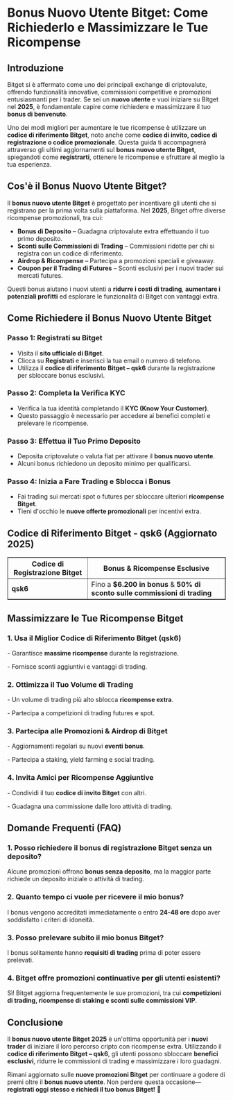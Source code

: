 <h1>Bonus Nuovo Utente Bitget: Come Richiederlo e Massimizzare le Tue Ricompense</h1>
<h2>Introduzione</h2>
<p>Bitget si è affermato come uno dei principali exchange di criptovalute, offrendo funzionalità innovative, commissioni competitive e promozioni entusiasmanti per i trader. Se sei un <strong>nuovo utente</strong> e vuoi iniziare su Bitget nel <strong>2025</strong>, è fondamentale capire come richiedere e massimizzare il tuo <strong>bonus di benvenuto</strong>.</p>
<p>Uno dei modi migliori per aumentare le tue ricompense è utilizzare un <strong>codice di riferimento Bitget</strong>, noto anche come <strong>codice di invito, codice di registrazione o codice promozionale</strong>. Questa guida ti accompagnerà attraverso gli ultimi aggiornamenti sul <strong>bonus nuovo utente Bitget</strong>, spiegandoti come <strong>registrarti</strong>, ottenere le ricompense e sfruttare al meglio la tua esperienza.</p>

<h2>Cos'è il Bonus Nuovo Utente Bitget?</h2>
<p>Il <strong>bonus nuovo utente Bitget</strong> è progettato per incentivare gli utenti che si registrano per la prima volta sulla piattaforma. Nel <strong>2025</strong>, Bitget offre diverse ricompense promozionali, tra cui:</p>
<ul>
    <li><strong>Bonus di Deposito</strong> – Guadagna criptovalute extra effettuando il tuo primo deposito.</li>
    <li><strong>Sconti sulle Commissioni di Trading</strong> – Commissioni ridotte per chi si registra con un codice di riferimento.</li>
    <li><strong>Airdrop & Ricompense</strong> – Partecipa a promozioni speciali e giveaway.</li>
    <li><strong>Coupon per il Trading di Futures</strong> – Sconti esclusivi per i nuovi trader sui mercati futures.</li>
</ul>
<p>Questi bonus aiutano i nuovi utenti a <strong>ridurre i costi di trading</strong>, <strong>aumentare i potenziali profitti</strong> ed esplorare le funzionalità di Bitget con vantaggi extra.</p>

<h2>Come Richiedere il Bonus Nuovo Utente Bitget</h2>
<h3>Passo 1: Registrati su Bitget</h3>
<ul>
    <li>Visita il <strong>sito ufficiale di Bitget</strong>.</li>
    <li>Clicca su <strong>Registrati</strong> e inserisci la tua email o numero di telefono.</li>
    <li>Utilizza il <strong>codice di riferimento Bitget – qsk6</strong> durante la registrazione per sbloccare bonus esclusivi.</li>
</ul>

<h3>Passo 2: Completa la Verifica KYC</h3>
<ul>
    <li>Verifica la tua identità completando il <strong>KYC (Know Your Customer)</strong>.</li>
    <li>Questo passaggio è necessario per accedere ai benefici completi e prelevare le ricompense.</li>
</ul>

<h3>Passo 3: Effettua il Tuo Primo Deposito</h3>
<ul>
    <li>Deposita criptovalute o valuta fiat per attivare il <strong>bonus nuovo utente</strong>.</li>
    <li>Alcuni bonus richiedono un deposito minimo per qualificarsi.</li>
</ul>

<h3>Passo 4: Inizia a Fare Trading e Sblocca i Bonus</h3>
<ul>
    <li>Fai trading sui mercati spot o futures per sbloccare ulteriori <strong>ricompense Bitget</strong>.</li>
    <li>Tieni d'occhio le <strong>nuove offerte promozionali</strong> per incentivi extra.</li>
</ul>

<h2>Codice di Riferimento Bitget - qsk6 (Aggiornato 2025)</h2>
<table border="1">
    <tr>
        <th>Codice di Registrazione Bitget</th>
        <th>Bonus & Ricompense Esclusive</th>
    </tr>
    <tr>
        <td><strong>qsk6</strong></td>
        <td>Fino a <strong>$6.200 in bonus</strong> & <strong>50% di sconto sulle commissioni di trading</strong></td>
    </tr>
</table>

<h2>Massimizzare le Tue Ricompense Bitget</h2>
<h3>1. Usa il Miglior Codice di Riferimento Bitget (qsk6)</h3>
<p>- Garantisce <strong>massime ricompense</strong> durante la registrazione.</p>
<p>- Fornisce sconti aggiuntivi e vantaggi di trading.</p>

<h3>2. Ottimizza il Tuo Volume di Trading</h3>
<p>- Un volume di trading più alto sblocca <strong>ricompense extra</strong>.</p>
<p>- Partecipa a competizioni di trading futures e spot.</p>

<h3>3. Partecipa alle Promozioni & Airdrop di Bitget</h3>
<p>- Aggiornamenti regolari su nuovi <strong>eventi bonus</strong>.</p>
<p>- Partecipa a staking, yield farming e social trading.</p>

<h3>4. Invita Amici per Ricompense Aggiuntive</h3>
<p>- Condividi il tuo <strong>codice di invito Bitget</strong> con altri.</p>
<p>- Guadagna una commissione dalle loro attività di trading.</p>

<h2>Domande Frequenti (FAQ)</h2>
<h3>1. Posso richiedere il bonus di registrazione Bitget senza un deposito?</h3>
<p>Alcune promozioni offrono <strong>bonus senza deposito</strong>, ma la maggior parte richiede un deposito iniziale o attività di trading.</p>

<h3>2. Quanto tempo ci vuole per ricevere il mio bonus?</h3>
<p>I bonus vengono accreditati immediatamente o entro <strong>24-48 ore</strong> dopo aver soddisfatto i criteri di idoneità.</p>

<h3>3. Posso prelevare subito il mio bonus Bitget?</h3>
<p>I bonus solitamente hanno <strong>requisiti di trading</strong> prima di poter essere prelevati.</p>

<h3>4. Bitget offre promozioni continuative per gli utenti esistenti?</h3>
<p>Sì! Bitget aggiorna frequentemente le sue promozioni, tra cui <strong>competizioni di trading, ricompense di staking e sconti sulle commissioni VIP</strong>.</p>

<h2>Conclusione</h2>
<p>Il <strong>bonus nuovo utente Bitget 2025</strong> è un'ottima opportunità per i <strong>nuovi trader</strong> di iniziare il loro percorso cripto con ricompense extra. Utilizzando il <strong>codice di riferimento Bitget – qsk6</strong>, gli utenti possono sbloccare <strong>benefici esclusivi</strong>, ridurre le commissioni di trading e massimizzare i loro guadagni.</p>
<p>Rimani aggiornato sulle <strong>nuove promozioni Bitget</strong> per continuare a godere di premi oltre il <strong>bonus nuovo utente</strong>. Non perdere questa occasione—<strong>registrati oggi stesso e richiedi il tuo bonus Bitget!</strong> 🚀</p>
